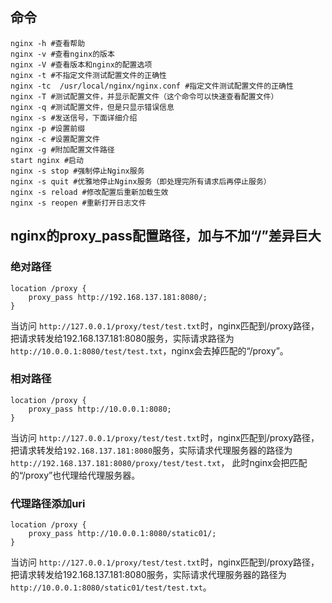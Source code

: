 ## 命令

```
nginx -h #查看帮助
nginx -v #查看nginx的版本
nginx -V #查看版本和nginx的配置选项
nginx -t #不指定文件测试配置文件的正确性
nginx -tc  /usr/local/nginx/nginx.conf #指定文件测试配置文件的正确性
nginx -T #测试配置文件，并显示配置文件（这个命令可以快速查看配置文件）
nginx -q #测试配置文件，但是只显示错误信息
nginx -s #发送信号，下面详细介绍
nginx -p #设置前缀
nginx -c #设置配置文件
nginx -g #附加配置文件路径
start nginx #启动
nginx -s stop #强制停止Nginx服务
nginx -s quit #优雅地停止Nginx服务（即处理完所有请求后再停止服务）
nginx -s reload #修改配置后重新加载生效
nginx -s reopen #重新打开日志文件
```



## nginx的proxy_pass配置路径，加与不加“/”差异巨大

### 绝对路径

```shell
location /proxy {
    proxy_pass http://192.168.137.181:8080/;
}
```

当访问 `http://127.0.0.1/proxy/test/test.txt`时，nginx匹配到/proxy路径，把请求转发给192.168.137.181:8080服务，实际请求路径为
 `http://10.0.0.1:8080/test/test.txt`，nginx会去掉匹配的“/proxy”。



### 相对路径

```shell
location /proxy {
    proxy_pass http://10.0.0.1:8080;
}
```

当访问 `http://127.0.0.1/proxy/test/test.txt`时，nginx匹配到/proxy路径，把请求转发给`192.168.137.181:8080`服务，实际请求代理服务器的路径为
 `http://192.168.137.181:8080/proxy/test/test.txt`， 此时nginx会把匹配的“/proxy”也代理给代理服务器。



###  代理路径添加uri

```shell
location /proxy {
    proxy_pass http://10.0.0.1:8080/static01/;
}
```

当访问 `http://127.0.0.1/proxy/test/test.txt`时，nginx匹配到/proxy路径，把请求转发给192.168.137.181:8080服务，实际请求代理服务器的路径为
 `http://10.0.0.1:8080/static01/test/test.txt`。



